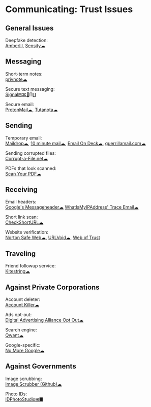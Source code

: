 # Communicating: Trust Issues

## General Issues

Deepfake detection:  
[Amber∐](https://ambervideo.co/),
[Sensity☁](https://platform.sensity.ai/deepfake-detection)

## Messaging

Short-term notes:  
[privnote☁](https://privnote.com/)

Secure text messaging:  
[Signal⊞⌘🐧∏∐](https://signal.org/)

Secure email:  
[ProtonMail☁](https://protonmail.com/),
[Tutanota☁](https://tutanota.com/)

## Sending

Temporary email:  
[Maildrop☁](https://maildrop.cc/),
[10 minute mail☁](https://10minutemail.com/),
[Email On Deck☁](https://www.emailondeck.com/),
[guerrillamail.com☁](https://www.guerrillamail.com/)

Sending corrupted files:  
[Corrupt-a-File.net☁](https://corrupt-a-file.net/)

PDFs that look scanned:  
[Scan Your PDF☁](https://www.scanyourpdf.com/)

## Receiving

Email headers:  
[Google's Messageheader☁](https://toolbox.googleapps.com/apps/messageheader/)
[WhatIsMyIPAddress' Trace Email☁](https://whatismyipaddress.com/trace-email)

Short link scan:  
[CheckShortURL☁](https://checkshorturl.com/)

Website verification:  
[Norton Safe Web☁](https://safeweb.norton.com/),
[URLVoid☁](https://www.urlvoid.com/),
[Web of Trust](https://mywot.com/)

## Traveling

Friend followup service:  
[Kitestring☁](https://www.kitestring.io/)

## Against Private Corporations

Account deleter:  
[Account Killer☁](https://www.accountkiller.com/en/popular)

Ads opt-out:  
[Digital Advertising Alliance Opt Out☁](http://www.aboutads.info/choices/)

Search engine:  
[Qwant☁](https://www.qwant.com/)

Google-specific:  
[No More Google☁](https://nomoregoogle.com/)

## Against Governments

Image scrubbing:  
[Image Scrubber (Github)☁](https://everestpipkin.github.io/image-scrubber/)

Photo IDs:  
[IDPhotoStudio⊞■](https://kcsoftwares.com/?idps)
